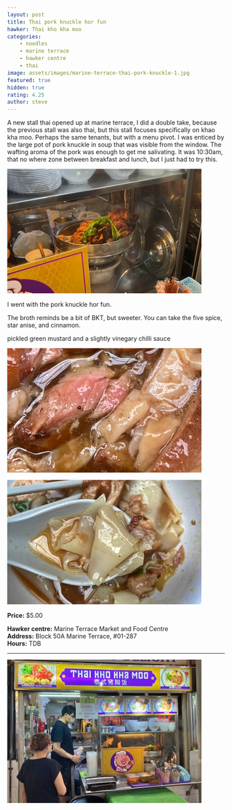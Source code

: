 ```yaml
---
layout: post
title: Thai pork knuckle hor fun
hawker: Thai kho kha moo
categories: 
    - noodles
    - marine terrace
    - hawker centre
    - thai
image: assets/images/marine-terrace-thai-pork-knuckle-1.jpg
featured: true
hidden: true
rating: 4.25
author: steve
---
```

A new stall thai opened up at marine terrace, I did a double take, because the previous stall was also thai, but this stall focuses specifically on khao kha moo. Perhaps the same tenants, but with a menu pivot. I was enticed by the large pot of pork knuckle in soup that was visible from the window. The wafting aroma of the pork was enough to get me salivating. It was 10:30am, that no where zone between breakfast and lunch, but I just had to try this.

![Large pot of braised pork knuckle](/assets/images/marine-terrace-thai-pork-knuckle-2.jpg "Large pot of braised pork knuckle")

I went with the pork knuckle hor fun.

The broth reminds be a bit of BKT, but sweeter. You can take the five spice, star anise, and cinnamon. 

pickled green mustard and a slightly vinegary chilli sauce

![Juicy, rich, braised pork knuckle](/assets/images/marine-terrace-thai-pork-knuckle-3.jpg "Juicy, rich, braised pork knuckle")

![Large kway teow noodles](/assets/images/marine-terrace-thai-pork-knuckle-5.jpg "Large kway teow noodles")

**Price:** $5.00  

**Hawker centre:** Marine Terrace Market and Food Centre  
**Address:** Block 50A Marine Terrace, #01-287  
**Hours:** TDB  

***  

![Thai kho kha moo hawker stall](/assets/images/marine-terrace-thai-pork-knuckle-4.jpg "Thai kho kha moo hawker stall")

